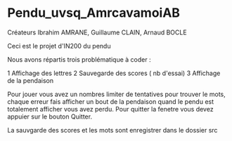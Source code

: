 # Pendu_uvsq_AmrcavamoiAB

Créateurs Ibrahim AMRANE, Guillaume CLAIN, Arnaud BOCLE

Ceci est le projet d'IN200 du pendu

Nous avons répartis trois problématique à coder :

1 Affichage des lettres
2 Sauvegarde des scores ( nb d'essai)
3 Affichage de la pendaison


Pour jouer vous avez un nombres limiter de tentatives pour trouver le mots, chaque erreur fais afficher un bout de la pendaison quand
le pendu est totalement afficher vous avez perdu. Pour quitter la fenetre vous devez appuier sur le bouton Quitter.


La sauvgarde des scores et les mots sont enregistrer dans le dossier src 
